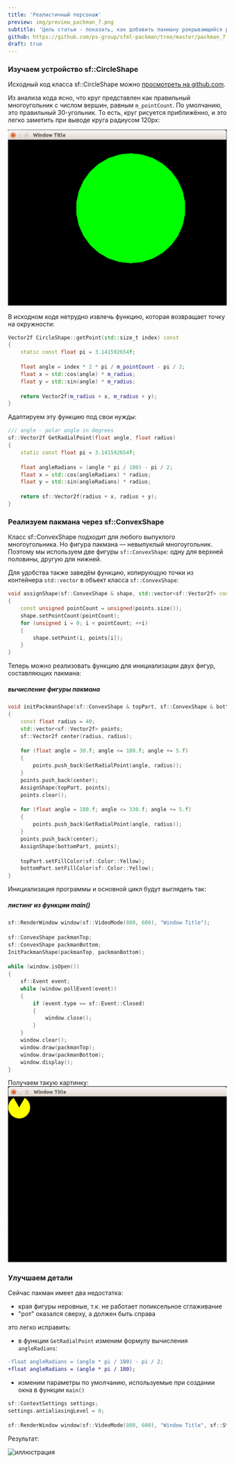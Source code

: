 ```yaml
---
title: 'Реалистичный персонаж'
preview: img/preview_packman_7.png
subtitle: 'Цель статьи - показать, как добавить пакману ракрывающийся рот и правдоподобную анимацию движения'
github: https://github.com/ps-group/sfml-packman/tree/master/packman_7
draft: true
---
```


### Изучаем устройство sf::CircleShape

Исходный код класса sf::CircleShape можно [просмотреть на github.com](https://github.com/SFML/SFML/blob/master/src/SFML/Graphics/CircleShape.cpp).

Из анализа кода ясно, что круг представлен как правильный многоугольник с числом вершин, равным `m_pointCount`. По умолчанию, это правильный 30-угольник. То есть, круг рисуется приближённо, и это легко заметить при выводе круга радиусом 120px:

![иллюстрация](img/circle-30v.png)

В исходном коде нетрудно извлечь функцию, которая возвращает точку на окружности:

```cpp
Vector2f CircleShape::getPoint(std::size_t index) const
{
    static const float pi = 3.141592654f;

    float angle = index * 2 * pi / m_pointCount - pi / 2;
    float x = std::cos(angle) * m_radius;
    float y = std::sin(angle) * m_radius;

    return Vector2f(m_radius + x, m_radius + y);
}
```

Адаптируем эту функцию под свои нужды:

```cpp
/// angle - polar angle in degrees
sf::Vector2f GetRadialPoint(float angle, float radius)
{
    static const float pi = 3.141592654f;

    float angleRadians = (angle * pi / 180) - pi / 2;
    float x = std::cos(angleRadians) * radius;
    float y = std::sin(angleRadians) * radius;

    return sf::Vector2f(radius + x, radius + y);
}
```

### Реализуем пакмана через sf::ConvexShape

Класс sf::ConvexShape подходит для любого выпуклого многоугольника. Но фигура пакмана — невыпуклый многоугольник. Поэтому мы используем две фигуры `sf::ConvexShape`: одну для верхней половины, другую для нижней.

Для удобства также заведём функцию, копирующую точки из контейнера `std::vector` в объект класса `sf::ConvexShape`:

```cpp
void assignShape(sf::ConvexShape & shape, std::vector<sf::Vector2f> const& points)
{
    const unsigned pointCount = unsigned(points.size());
    shape.setPointCount(pointCount);
    for (unsigned i = 0; i < pointCount; ++i)
    {
        shape.setPoint(i, points[i]);
    }
}
```

Теперь можно реализовать функцию для инициализации двух фигур, составляющих пакмана:

##### вычисление фигуры пакмана
```cpp
void initPackmanShape(sf::ConvexShape & topPart, sf::ConvexShape & bottomPart)
{
    const float radius = 40;
    std::vector<sf::Vector2f> points;
    sf::Vector2f center(radius, radius);

    for (float angle = 30.f; angle <= 180.f; angle += 5.f)
    {
        points.push_back(GetRadialPoint(angle, radius));
    }
    points.push_back(center);
    AssignShape(topPart, points);
    points.clear();

    for (float angle = 180.f; angle <= 330.f; angle += 5.f)
    {
        points.push_back(GetRadialPoint(angle, radius));
    }
    points.push_back(center);
    AssignShape(bottomPart, points);

    topPart.setFillColor(sf::Color::Yellow);
    bottomPart.setFillColor(sf::Color::Yellow);
}
```

Инициализация программы и основной цикл будут выглядеть так:

##### листинг из функции main()
```cpp
sf::RenderWindow window(sf::VideoMode(800, 600), "Window Title");

sf::ConvexShape packmanTop;
sf::ConvexShape packmanBottom;
InitPackmanShape(packmanTop, packmanBottom);

while (window.isOpen())
{
    sf::Event event;
    while (window.pollEvent(event))
    {
        if (event.type == sf::Event::Closed)
        {
            window.close();
        }
    }
    window.clear();
    window.draw(packmanTop);
    window.draw(packmanBottom);
    window.display();
}
```

Получаем такую картинку:
![иллюстрация](img/aliased-packman.png)

### Улучшаем детали

Сейчас пакман имеет два недостатка:

- края фигуры неровные, т.к. не работает попиксельное сглаживание
- "рот" оказался сверху, а должен быть справа

это легко исправить:

- в функции `GetRadialPoint` изменим формулу вычисления `angleRadians`:

```diff
-float angleRadians = (angle * pi / 180) - pi / 2;
+float angleRadians = (angle * pi / 180);
```

- изменим параметры по умолчанию, используемые при создании окна в функции `main()`
```cpp
sf::ContextSettings settings;
settings.antialiasingLevel = 8;

sf::RenderWindow window(sf::VideoMode(800, 600), "Window Title", sf::Style::Default, settings);
```

Результат:

![иллюстрация](img/app-2.png)
